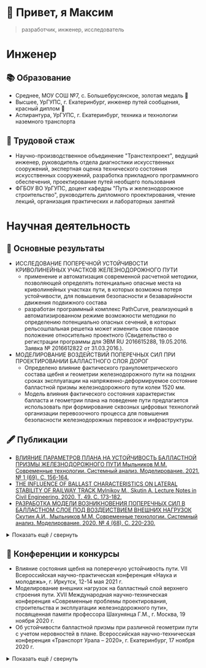 # 👋 Привет, я Максим  
> разработчик, инженер, исследователь

# Инженер
## 📚 Образование 
* Среднее, МОУ СОШ №7, с. Большебрусянское, золотая медаль 🥇
* Высшее, УрГУПС, г. Екатеринбург, инженер путей сообщения, красный диплом 📕
* Аспирантура, УрГУПС, г. Екатеринбург, техника и технологии наземного транспорта

## 💼 Трудовой стаж
* Научно-производственное объединение "Транстехпроект", ведущий инженер, руководитель отдела диагностики искусственных сооружений, экспертная оценка технического состояния искусственных сооружений, разработка прикладного программного обеспечения, проектирование путей необщего пользования
* ФГБОУ ВО УрГУПС, доцент кафедры "Путь и железнодорожное строительство", руководитель дипломного проектирования, чтение лекций, организация практических и лабораторных занятий

# Научная деятельность
## 🏁 Основные результаты
* ИССЛЕДОВАНИЕ ПОПЕРЕЧНОЙ УСТОЙЧИВОСТИ КРИВОЛИНЕЙНЫХ УЧАСТКОВ ЖЕЛЕЗНОДОРОЖНОГО ПУТИ
  * применение и автоматизация современной расчетной методики, позволяющей определять потенциально опасные места на криволинейных участках пути, в которых возможна потеря устойчивости, для повышения безопасности и безаварийности движения подвижного состава
  * разработан программный комплекс PathCurve, реализующий в автоматизированном режиме возможности методики по определению потенциально опасных сечений, в которых рельсошпальная решетка может изменить свое плановое положение относительно проектного (Свидетельство о регистрации программы для ЭВМ RU 2016615288, 19.05.2016. Заявка № 2016612822 от 31.03.2016.).
* МОДЕЛИРОВАНИЕ ВОЗДЕЙСТВИЙ ПОПЕРЕЧНЫХ СИЛ 
ПРИ ПРОЕКТИРОВАНИИ БАЛЛАСТНОГО СЛОЯ ДОРОГ
   * Определено влияние фактического гранулометрического состава щебня и геометрии железнодорожного пути на поздних сроках эксплуатации на напряженно-деформируемое состояние балластной призмы железнодорожного пути колеи 1520 мм.
   * Модель влияния фактического состояния характеристик балласта и геометрии плана на поведение пути предлагается использовать при формирование сквозных цифровых технологий организации перевозочного процесса для повышения безопасности железнодорожных перевозок и инфраструктуры.

## 🖋 Публикации
* [ВЛИЯНИЕ ПАРАМЕТРОВ ПЛАНА НА УСТОЙЧИВОСТЬ БАЛЛАСТНОЙ ПРИЗМЫ ЖЕЛЕЗНОДОРОЖНОГО ПУТИ Мыльников М.М. Современные технологии. Системный анализ. Моделирование. 2021. № 1 (69). С. 156-164.](https://www.elibrary.ru/item.asp?id=46277589)
* [THE INFLUENCE OF BALLAST CHARACTERISTICS ON LATERAL STABILITY OF RAILWAY TRACK Mylnikov M., Skutin A. Lecture Notes in Civil Engineering. 2020. Т. 49. С. 173-182.](https://www.elibrary.ru/item.asp?id=43237474)
* [РАЗРАБОТКА МОДЕЛИ ВОЗНИКНОВЕНИЯ ПОПЕРЕЧНЫХ СИЛ В БАЛЛАСТНОМ СЛОЕ ПОД ВОЗДЕИСТВИЕМ ВНЕШНИХ НАГРУЗОК Скутин А.И., Мыльников М.М. Современные технологии. Системный анализ. Моделирование. 2020. № 4 (68). С. 220-230.](https://www.elibrary.ru/item.asp?id=45426061)

<details>
<summary>Показать ещё / свернуть</summary>
<ul>
 <li><a href="https://www.elibrary.ru/item.asp?id=37381204">О МОДЕЛИРОВАНИИ ВЛИЯНИЯ ФРАКЦИЙ ЩЕБНЯ НА ПОПЕРЕЧНУЮ УСТОЙЧИВОСТЬ БАЛЛАСТНОЙ ПРИЗМЫ Мыльников М.М. Инновационный транспорт. 2019. № 1 (31). С. 29-34.</a></li>
 <li><a href="https://www.elibrary.ru/item.asp?id=39193381">МОДЕЛИРОВАНИЕ ВЕРТИКАЛЬНЫХ И ПОПЕРЕЧНЫХ ВОЗДЕЙСТВИЙ В БАЛЛАСТНОМ СЛОЕ Скутин А.И., Мыльников М.М. Вестник Уральского государственного университета путей сообщения. 2019. № 2 (42). С. 56-65.</a></li>
  <li><a href="https://www.elibrary.ru/item.asp?id=41382828">РАЗРАБОТКА МОДЕЛИ ПОВЕДЕНИЯ БАЛЛАСТНОЙ ПРИЗМЫ ПОД ВЕРТИКАЛЬНОЙ НАГРУЗКОЙ Мыльников М.М. Проектирование развития региональной сети железных дорог. 2019. № 7. С. 131-136.</a></li>
  <li><a href="https://www.elibrary.ru/item.asp?id=35303930">ПРЕДЛОЖЕНИЯ ПО УЛУЧШЕНИЮ АЛГОРИТМА СПРЯМЛЕНИЯ ПРОДОЛЬНОГО ПРОФИЛЯ Аккерман С.Г., Мыльников М.М. Инновационный транспорт. 2018. № 2 (28). С. 44-47.</a></li>
  <li><a href="https://www.elibrary.ru/item.asp?id=30480249">СОВРЕМЕННЫЕ МЕТОДЫ ОБСЛЕДОВАНИЯ ВОДОПРОПУСКНЫХ ТРУБ Скутина М.А., Мыльников М.М. Инновационный транспорт. 2017. № 3 (25). С. 44-48.</a></li>
  <li><a href="https://www.elibrary.ru/item.asp?id=26224742">ОЦЕНКА СТАБИЛЬНОСТИ КРИВОЛИНЕЙНЫХ УЧАСТКОВ ПУТИ В ПРОГРАММНОМ КОМПЛЕКСЕ PATHCURVE Кравченко Ю.М., Мыльников М.М. Вестник Уральского государственного университета путей сообщения. 2016. № 2 (30). С. 19-28.</a></li>
  <li><a href="https://www.elibrary.ru/item.asp?id=39347888">МОДЕЛИРОВАНИЕ ПОВЕДЕНИЯ КРИВОЛИНЕЙНЫХ УЧАСТКОВ ЖЕЛЕЗНОДОРОЖНОГО ПУТИ В ЗАВИСИМОСТИ ОТ ЭКСПЛУАТАЦИОННЫХ УСЛОВИЙ "PATHCURVE" Мыльников М.М., Кравченко Ю.М. Свидетельство о регистрации программы для ЭВМ RU 2016615288, 19.05.2016. Заявка № 2016612822 от 31.03.2016.</a></li>
  <li><a href="https://www.elibrary.ru/item.asp?id=21974932">СПЕЦИФИКА ПРЕПОДАВАНИЯ ФИЛОСОФИИ В СОВРЕМЕННОМ ТЕХНИЧЕСКОМ ВУЗЕ: ПЕДАГОГИЧЕСКИЕ ЭФФЕКТЫ ПРАГМАТИЗМА (НА ПРИМЕРЕ УЧЕБНОЙ ТЕМЫ "МИРОВОЗЗРЕНИЕ: ВИДЫ, СПЕЦИФИКА, ФУНКЦИИ") Пятилетова Л.В., Мыльников М.М. Гуманитарные научные исследования. 2014. № 8 (36). С. 53-58.</a></li>
  <li><a href="https://www.elibrary.ru/item.asp?id=20136307">КОРРЕЛЯЦИОННЫЙ И РЕГРЕССИОННЫЙ АНАЛИЗ КОЛИЧЕСТВЕННЫХ ПОКАЗАТЕЛЕЙ ВЫПОЛНЕНИЯ УЧЕБНЫХ ЗАДАНИЙ Мыльников М.М., Куликова О.В. Современные наукоемкие технологии. 2013. № 6. С. 61-62.</a></li>
</ul>
</details>

## 🎤 Конференции и конкурсы
* Влияние состояния щебня на поперечную устойчивость пути. VII Всероссийская научно-практическая конференция «Наука и молодежь», г. Иркутск, 12-14 мая 2021 г.
* Моделирование внешних нагрузок на балластный слой верхнего строения пути. XVII Международная научно-техническая конференция «Современные проблемы проектирования, строительства и эксплуатации железнодорожного пути», посвященная памяти профессора Шахунянца Г.М., г. Москва, 19 ноября 2020 г.
* Об устойчивости балластной призмы при различной геометрии пути с учетом неровностей в плане. Всероссийская научно-техническая конференция «Транспорт Урала – 2020», г. Екатеринбург, 17 ноября 2020 г.

<details>
<summary>Показать ещё / свернуть</summary>
<ul>
 <li>Разработка модели возникновения поперечных сил в балластном слое под воздействием внешних нагрузок. XI Международная научно-технической конференция «Транспортная инфраструктура Сибирского региона», г. Иркутск, 11-13 ноября 2020 г.</li>
 <li>К вопросу влияния параметров плана на устойчивость балластной призмы железнодорожного пути. XI Международная научно-техническая конференция «Транспортная инфраструктура Сибирского региона», г. Иркутск, 11-13 ноября 2020 г.</li>
 <li>К вопросу влияния гранулометрического состава на поведение щебня под нагрузками. Научно-техническая конференция «Транспорт Урала – 2019», г. Екатеринбург, 5 декабря 2019 г.</li>
 <li>The influence of ballast characteristics on lateral stability of railway track. Международная научно-техническая конференция «Транспортное строительство в холодных регионах TRANSOILCOLD 2019», г. Санкт-Петербург, 23 мая 2019 г.</li>
 <li>Влияние качества балластных материалов на безопасность движения поездов в стесненных условиях. Региональная научно-технической конференция «Транспорт Урала – 2018», г. Екатеринбург, 30 ноября 2018 г. </li>
 <li>Влияние качества балластных материалов на безопасность движения поездов. XIX Всероссийская научно-практическая конференция «Безопасность движения поездов», г.  Москва, 8-9 ноября 2018 г.</li>
 <li>Исследование качества балласта в конструкциях железнодорожного пути. Научно-практическая конференция «ПУТЬ XXI ВЕКА», г. Санкт-Петербург, 1-2 ноября 2018 г.</li>
 <li>Влияние характеристик балласта на поперечную устойчивость пути в естественных условиях. Участие в научном семинаре аспирантов № 70, г. Екатеринбург, 26 сентября 2018 г.</li>
 <li>Региональные программы и проекты в области интеллектуальной собственности глазами молодежи, 18-19 апреля 2016, г. Уфа.</li>
 <li>Конкурс научной и технической инициативы молодых работников ОАО «РЖД» – Новое звено 2016, Екатеринбург.</li>
 <li>Конкурс научно-исследовательских работ студентов Свердловской области "Научный Олимп", Екатерибург 2015 г.</li>
</ul>
</details>
